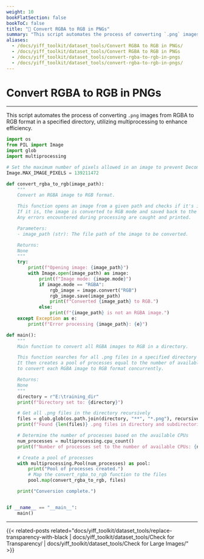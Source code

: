 ```yaml
---
weight: 10
bookFlatSection: false
bookToC: false
title: "🐍 Convert RGBA to RGB in PNGs"
summary: "This script automates the process of converting `.png` images from RGBA to RGB format in a specified directory, utilizing multiprocessing to enhance efficiency."
aliases:
  - /docs/yiff_toolkit/dataset_tools/Convert RGBA to RGB in PNGs/
  - /docs/yiff_toolkit/dataset_tools/Convert RGBA to RGB in PNGs
  - /docs/yiff_toolkit/dataset_tools/convert-rgba-to-rgb-in-pngs
  - /docs/yiff_toolkit/dataset_tools/convert-rgba-to-rgb-in-pngs/
---
```


<!--markdownlint-disable MD025 -->

# Convert RGBA to RGB in PNGs

---

This script automates the process of converting `.png` images from RGBA to RGB format in a specified directory, utilizing multiprocessing to enhance efficiency.

```python
import os
from PIL import Image
import glob
import multiprocessing

# Set the maximum number of pixels allowed in an image to prevent DecompressionBombWarning.
Image.MAX_IMAGE_PIXELS = 139211472

def convert_rgba_to_rgb(image_path):
    """
    Convert an RGBA image to RGB format.

    This function opens an image from a given path and checks if it's in RGBA mode.
    If it is, the image is converted to RGB mode and saved back to the same path.
    Any errors encountered during processing are caught and printed.

    Parameters:
    - image_path (str): The file path of the image to be converted.

    Returns:
    None
    """
    try:
        print(f"Opening image: {image_path}")
        with Image.open(image_path) as image:
            print(f"Image mode: {image.mode}")
            if image.mode == "RGBA":
                rgb_image = image.convert("RGB")
                rgb_image.save(image_path)
                print(f"Converted {image_path} to RGB.")
            else:
                print(f"{image_path} is not an RGBA image.")
    except Exception as e:
        print(f"Error processing {image_path}: {e}")

def main():
    """
    Main function to convert all RGBA images to RGB in a directory.

    This function searches for all .png files in a specified directory and its subdirectories.
    It then creates a pool of processes equal to the number of available CPUs and uses them
    to convert each RGBA image to RGB format concurrently.

    Returns:
    None
    """
    directory = r"E:\training_dir"
    print(f"Directory set to: {directory}")

    # Get all .png files in the directory recursively
    files = glob.glob(os.path.join(directory, "**", "*.png"), recursive=True)
    print(f"Found {len(files)} .png files in directory and subdirectories.")

    # Determine the number of processes based on the available CPUs
    num_processes = multiprocessing.cpu_count()
    print(f"Number of processes set to the number of available CPUs: {num_processes}")

    # Create a pool of processes
    with multiprocessing.Pool(num_processes) as pool:
        print("Pool of processes created.")
        # Map the convert_rgba_to_rgb function to the files
        pool.map(convert_rgba_to_rgb, files)

    print("Conversion complete.")


if __name__ == "__main__":
    main()
```

---

<!--
HUGO_SEARCH_EXCLUDE_START
-->
{{< related-posts related="docs/yiff_toolkit/dataset_tools/replace-transparency-with-black | docs/yiff_toolkit/dataset_tools/Check for Transparency/ | docs/yiff_toolkit/dataset_tools/Check for Large Images/" >}}
<!--
HUGO_SEARCH_EXCLUDE_END
-->
